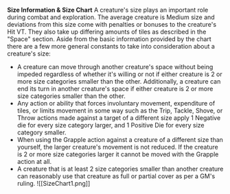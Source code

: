 **Size Information & Size Chart**
A creature's size plays an important role during combat and exploration. The average creature is Medium size and deviations from this size come with penalties or bonuses to the creature's Hit VT. They also take up differing amounts of tiles as described in the "Space" section. Aside from the basic information provided by the chart there are a few more general constants to take into consideration about a creature's size:
- A creature can move through another creature's space without being impeded regardless of whether it's willing or not if either creature is 2 or more size categories smaller than the other. Additionally, a creature can end its turn in another creature's space if either creature is 2 or more size categories smaller than the other.
- Any action or ability that forces involuntary movement, expenditure of tiles, or limits movement in some way such as the Trip, Tackle, Shove, or Throw actions made against a target of a different size apply 1 Negative die for every size category larger, and 1 Positive Die for every size category smaller.
- When using the Grapple action against a creature of a different size than yourself, the larger creature's movement is not reduced. If the creature is 2 or more size categories larger it cannot be moved with the Grapple action at all.
- A creature that is at least 2 size categories smaller than another creature can reasonably use that creature as full or partial cover as per a GM's ruling.
![[SizeChart1.png]]